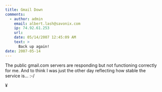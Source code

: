 ```yaml
---
title: Gmail Down 
comments:
  - author: admin
    email: albert.lash@savonix.com
    ip: 74.92.61.253
    url:
    date: 05/14/2007 12:45:09 AM
    text: >
      Back up again!
date: 2007-05-14
---
```

The public gmail.com servers are responding but not functioning correctly for me. And to think I was just the other day reflecting how stable the service is... :-/



¥

